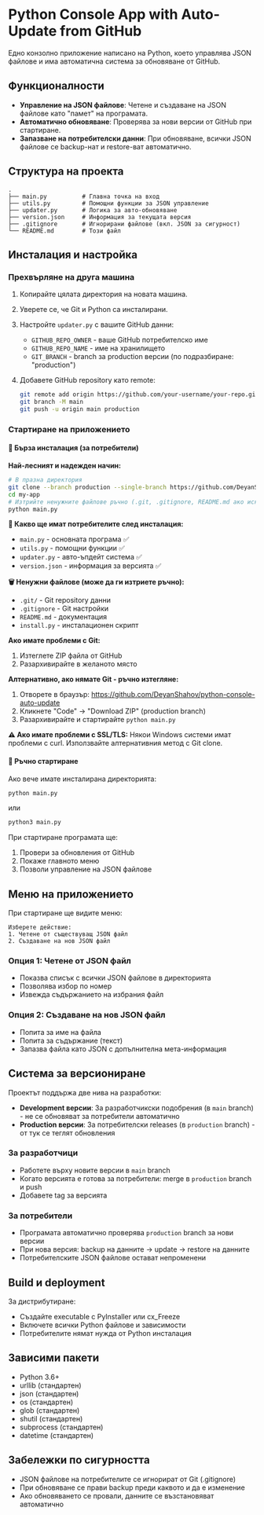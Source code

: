 # Python Console App with Auto-Update from GitHub

Едно конзолно приложение написано на Python, което управлява JSON файлове и има автоматична система за обновяване от GitHub.

## Функционалности

- **Управление на JSON файлове**: Четене и създаване на JSON файлове като "памет" на програмата.
- **Автоматично обновяване**: Проверява за нови версии от GitHub при стартиране.
- **Запазване на потребителски данни**: При обновяване, всички JSON файлове се backup-нат и restore-ват автоматично.

## Структура на проекта

```
.
├── main.py          # Главна точка на вход
├── utils.py         # Помощни функции за JSON управление
├── updater.py       # Логика за авто-обновяване
├── version.json     # Информация за текущата версия
├── .gitignore       # Игнорирани файлове (вкл. JSON за сигурност)
└── README.md        # Този файл
```

## Инсталация и настройка

### Прехвърляне на друга машина

1. Копирайте цялата директория на новата машина.
2. Уверете се, че Git и Python са инсталирани.
3. Настройте `updater.py` с вашите GitHub данни:
   - `GITHUB_REPO_OWNER` - ваше GitHub потребителско име
   - `GITHUB_REPO_NAME` - име на хранилището
   - `GIT_BRANCH` - branch за production версии (по подразбиране: "production")

4. Добавете GitHub repository като remote:
   ```bash
   git remote add origin https://github.com/your-username/your-repo.git
   git branch -M main
   git push -u origin main production
   ```

### Стартиране на приложението

#### 🔧 Бърза инсталация (за потребители)

**Най-лесният и надежден начин:**

```bash
# В празна директория
git clone --branch production --single-branch https://github.com/DeyanShahov/python-console-auto-update.git my-app
cd my-app
# Изтрийте ненужните файлове ръчно (.git, .gitignore, README.md ако искате)
python main.py
```

**📁 Какво ще имат потребителите след инсталация:**
- `main.py` - основната програма ✅
- `utils.py` - помощни функции ✅  
- `updater.py` - авто-ъпдейт система ✅
- `version.json` - информация за версията ✅

**🗑️ Ненужни файлове (може да ги изтриете ръчно):**
- `.git/` - Git repository данни
- `.gitignore` - Git настройки
- `README.md` - документация
- `install.py` - инсталационен скрипт

**Ако имате проблеми с Git:**
1. Изтеглете ZIP файла от GitHub
2. Разархивирайте в желаното място

**Алтернативно, ако нямате Git - ръчно изтегляне:**
1. Отворете в браузър: https://github.com/DeyanShahov/python-console-auto-update
2. Кликнете "Code" → "Download ZIP" (production branch)
3. Разархивирайте и стартирайте `python main.py`

**⚠️ Ако имате проблеми с SSL/TLS:**
Някои Windows системи имат проблеми с curl. Използвайте алтернативния метод с Git clone.

#### 🚀 Ръчно стартиране
Ако вече имате инсталирана директорията:

```bash
python main.py
```
или
```bash
python3 main.py
```

При стартиране програмата ще:
1. Провери за обновления от GitHub
2. Покаже главното меню
3. Позволи управление на JSON файлове

## Меню на приложението

При стартиране ще видите меню:

```
Изберете действие:
1. Четене от съществуващ JSON файл
2. Създаване на нов JSON файл
```

### Опция 1: Четене от JSON файл
- Показва списък с всички JSON файлове в директорията
- Позволява избор по номер
- Извежда съдържанието на избрания файл

### Опция 2: Създаване на нов JSON файл
- Попита за име на файла
- Попита за съдържание (текст)
- Запазва файла като JSON с допълнителна мета-информация

## Система за версиониране

Проектът поддържа две нива на разработки:

- **Development версии**: За разработчикски подобрения (в `main` branch) - не се обновяват за потребители автоматично
- **Production версии**: За потребителски releases (в `production` branch) - от тук се теглят обновления

### За разработчици
- Работете върху новите версии в `main` branch
- Когато версията е готова за потребители: merge в `production` branch и push
- Добавете tag за версията

### За потребители
- Програмата автоматично проверява `production` branch за нови версии
- При нова версия: backup на данните -> update -> restore на данните
- Потребителските JSON файлове остават непроменени

## Build и deployment

За дистрибутиране:
- Създайте executable с PyInstaller или cx_Freeze
- Включете всички Python файлове и зависимости
- Потребителите нямат нужда от Python инсталация

## Зависими пакети

- Python 3.6+
- urllib (стандартен)
- json (стандартен)
- os (стандартен)
- glob (стандартен)
- shutil (стандартен)
- subprocess (стандартен)
- datetime (стандартен)

## Забележки по сигурността

- JSON файлове на потребителите се игнорират от Git (.gitignore)
- При обновяване се прави backup преди каквото и да е изменение
- Ако обновяването се провали, данните се възстановяват автоматично
